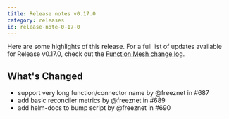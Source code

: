 ```yaml
---
title: Release notes v0.17.0
category: releases
id: release-note-0-17-0
---
```


Here are some highlights of this release. For a full list of updates available for Release v0.17.0, check out the [Function Mesh change log](https://github.com/streamnative/function-mesh/releases/tag/v0.17.0).

## What's Changed

- support very long function/connector name by @freeznet in #687
- add basic reconciler metrics by @freeznet in #689
- add helm-docs to bump script by @freeznet in #690